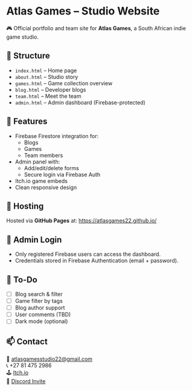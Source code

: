 # Atlas Games – Studio Website

🎮 Official portfolio and team site for **Atlas Games**, a South African indie game studio.

## 📁 Structure

- `index.html` – Home page
- `about.html` – Studio story
- `games.html` – Game collection overview
- `blog.html` – Developer blogs
- `team.html` – Meet the team
- `admin.html` – Admin dashboard (Firebase-protected)

## 🧠 Features

- Firebase Firestore integration for:
    - Blogs
    - Games
    - Team members
- Admin panel with:
    - Add/edit/delete forms
    - Secure login via Firebase Auth
- Itch.io game embeds
- Clean responsive design

## 🚀 Hosting

Hosted via **GitHub Pages** at:
https://atlasgames22.github.io/

## 🔐 Admin Login

- Only registered Firebase users can access the dashboard.
- Credentials stored in Firebase Authentication (email + password).

## 📌 To-Do

- [ ] Blog search & filter
- [ ] Game filter by tags
- [ ] Blog author support
- [ ] User comments (TBD)
- [ ] Dark mode (optional)

## 📫 Contact

📧 atlasgamesstudio22@gmail.com  
📞 +27 81 475 2986  
🕹 [Itch.io](https://atlas-games-22.itch.io/)  
💬 [Discord Invite](https://discord.gg/YuSKf7aPwf)
